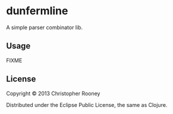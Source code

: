 # dunfermline

A simple parser combinator lib.

## Usage

FIXME

## License

Copyright © 2013 Christopher Rooney

Distributed under the Eclipse Public License, the same as Clojure.
